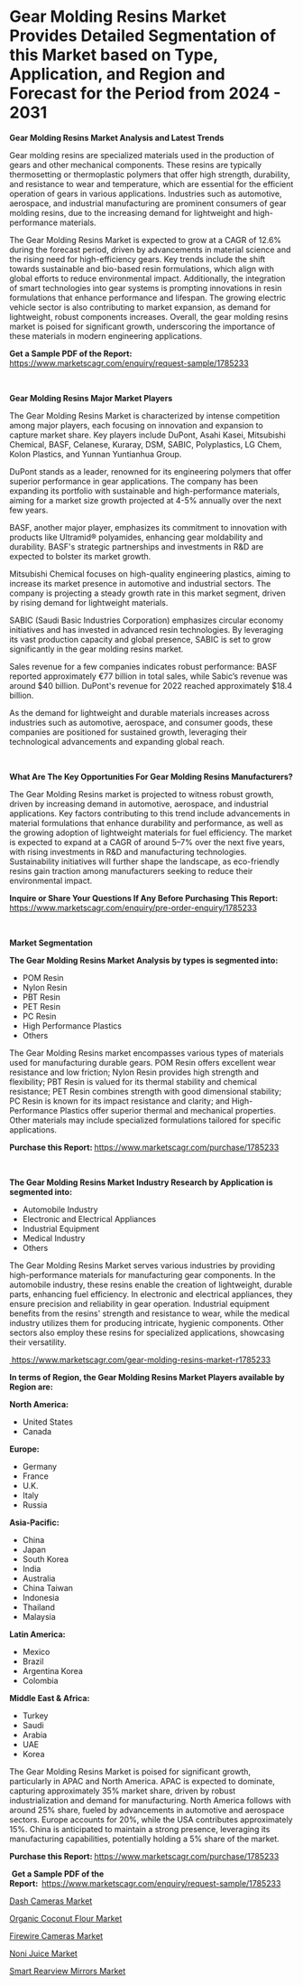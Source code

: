 <p><h1>Gear Molding Resins Market Provides Detailed Segmentation of this Market based on Type, Application, and Region and Forecast for the Period from 2024 - 2031</h1></p><p><strong>Gear Molding Resins Market Analysis and Latest Trends</strong></p>
<p><p>Gear molding resins are specialized materials used in the production of gears and other mechanical components. These resins are typically thermosetting or thermoplastic polymers that offer high strength, durability, and resistance to wear and temperature, which are essential for the efficient operation of gears in various applications. Industries such as automotive, aerospace, and industrial manufacturing are prominent consumers of gear molding resins, due to the increasing demand for lightweight and high-performance materials.</p><p>The Gear Molding Resins Market is expected to grow at a CAGR of 12.6% during the forecast period, driven by advancements in material science and the rising need for high-efficiency gears. Key trends include the shift towards sustainable and bio-based resin formulations, which align with global efforts to reduce environmental impact. Additionally, the integration of smart technologies into gear systems is prompting innovations in resin formulations that enhance performance and lifespan. The growing electric vehicle sector is also contributing to market expansion, as demand for lightweight, robust components increases. Overall, the gear molding resins market is poised for significant growth, underscoring the importance of these materials in modern engineering applications.</p></p>
<p><strong>Get a Sample PDF of the Report:&nbsp;</strong> <a href="https://www.marketscagr.com/enquiry/request-sample/1785233?utm_campaign=1259&utm_medium=2&utm_source=Github&utm_content=ia&utm_term=08102024&utm_id=gear-molding-resins">https://www.marketscagr.com/enquiry/request-sample/1785233</a></p>
<p>&nbsp;</p>
<p><strong>Gear Molding Resins Major Market Players</strong></p>
<p><p>The Gear Molding Resins Market is characterized by intense competition among major players, each focusing on innovation and expansion to capture market share. Key players include DuPont, Asahi Kasei, Mitsubishi Chemical, BASF, Celanese, Kuraray, DSM, SABIC, Polyplastics, LG Chem, Kolon Plastics, and Yunnan Yuntianhua Group.</p><p>DuPont stands as a leader, renowned for its engineering polymers that offer superior performance in gear applications. The company has been expanding its portfolio with sustainable and high-performance materials, aiming for a market size growth projected at 4-5% annually over the next few years.</p><p>BASF, another major player, emphasizes its commitment to innovation with products like Ultramid® polyamides, enhancing gear moldability and durability. BASF's strategic partnerships and investments in R&D are expected to bolster its market growth.</p><p>Mitsubishi Chemical focuses on high-quality engineering plastics, aiming to increase its market presence in automotive and industrial sectors. The company is projecting a steady growth rate in this market segment, driven by rising demand for lightweight materials.</p><p>SABIC (Saudi Basic Industries Corporation) emphasizes circular economy initiatives and has invested in advanced resin technologies. By leveraging its vast production capacity and global presence, SABIC is set to grow significantly in the gear molding resins market.</p><p>Sales revenue for a few companies indicates robust performance: BASF reported approximately €77 billion in total sales, while Sabic’s revenue was around $40 billion. DuPont's revenue for 2022 reached approximately $18.4 billion. </p><p>As the demand for lightweight and durable materials increases across industries such as automotive, aerospace, and consumer goods, these companies are positioned for sustained growth, leveraging their technological advancements and expanding global reach.</p></p>
<p>&nbsp;</p>
<p><strong>What Are The Key Opportunities For Gear Molding Resins Manufacturers?</strong></p>
<p><p>The Gear Molding Resins market is projected to witness robust growth, driven by increasing demand in automotive, aerospace, and industrial applications. Key factors contributing to this trend include advancements in material formulations that enhance durability and performance, as well as the growing adoption of lightweight materials for fuel efficiency. The market is expected to expand at a CAGR of around 5–7% over the next five years, with rising investments in R&D and manufacturing technologies. Sustainability initiatives will further shape the landscape, as eco-friendly resins gain traction among manufacturers seeking to reduce their environmental impact.</p></p>
<p><strong>Inquire or Share Your Questions If Any Before Purchasing This Report:</strong> <a href="https://www.marketscagr.com/enquiry/pre-order-enquiry/1785233?utm_campaign=1259&utm_medium=2&utm_source=Github&utm_content=ia&utm_term=08102024&utm_id=gear-molding-resins">https://www.marketscagr.com/enquiry/pre-order-enquiry/1785233</a></p>
<p>&nbsp;</p>
<p><strong>Market Segmentation</strong></p>
<p><strong>The Gear Molding Resins Market Analysis by types is segmented into:</strong></p>
<p><ul><li>POM Resin</li><li>Nylon Resin</li><li>PBT Resin</li><li>PET Resin</li><li>PC Resin</li><li>High Performance Plastics</li><li>Others</li></ul></p>
<p><p>The Gear Molding Resins market encompasses various types of materials used for manufacturing durable gears. POM Resin offers excellent wear resistance and low friction; Nylon Resin provides high strength and flexibility; PBT Resin is valued for its thermal stability and chemical resistance; PET Resin combines strength with good dimensional stability; PC Resin is known for its impact resistance and clarity; and High-Performance Plastics offer superior thermal and mechanical properties. Other materials may include specialized formulations tailored for specific applications.</p></p>
<p><strong>Purchase this Report:&nbsp;</strong><a href="https://www.marketscagr.com/purchase/1785233?utm_campaign=1259&utm_medium=2&utm_source=Github&utm_content=ia&utm_term=08102024&utm_id=gear-molding-resins">https://www.marketscagr.com/purchase/1785233</a></p>
<p>&nbsp;</p>
<p><strong>The Gear Molding Resins Market Industry Research by Application is segmented into:</strong></p>
<p><ul><li>Automobile Industry</li><li>Electronic and Electrical Appliances</li><li>Industrial Equipment</li><li>Medical Industry</li><li>Others</li></ul></p>
<p><p>The Gear Molding Resins Market serves various industries by providing high-performance materials for manufacturing gear components. In the automobile industry, these resins enable the creation of lightweight, durable parts, enhancing fuel efficiency. In electronic and electrical appliances, they ensure precision and reliability in gear operation. Industrial equipment benefits from the resins' strength and resistance to wear, while the medical industry utilizes them for producing intricate, hygienic components. Other sectors also employ these resins for specialized applications, showcasing their versatility.</p></p>
<p><a href="https://www.marketscagr.com/gear-molding-resins-market-r1785233?utm_campaign=1259&utm_medium=2&utm_source=Github&utm_content=ia&utm_term=08102024&utm_id=gear-molding-resins">&nbsp;https://www.marketscagr.com/gear-molding-resins-market-r1785233</a></p>
<p><strong>In terms of Region, the Gear Molding Resins Market Players available by Region are:</strong></p>
<p>
    <p> <strong> North America: </strong>
        <ul>
            <li>United States</li>
            <li>Canada</li>
        </ul>
        </p> 
    <p> <strong> Europe: </strong>
        <ul>
            <li>Germany</li>
            <li>France</li>
            <li>U.K.</li>
            <li>Italy</li>
            <li>Russia</li>
        </ul>
        </p> 
    <p> <strong> Asia-Pacific: </strong>
        <ul>
            <li>China</li>
            <li>Japan</li>
            <li>South Korea</li>
            <li>India</li>
            <li>Australia</li>
            <li>China Taiwan</li>
            <li>Indonesia</li>
            <li>Thailand</li>
            <li>Malaysia</li>
        </ul>
        </p> 
    <p> <strong> Latin America: </strong>
        <ul>
            <li>Mexico</li>
            <li>Brazil</li>
            <li>Argentina Korea</li>
            <li>Colombia</li>
        </ul>
        </p> 
    <p> <strong> Middle East & Africa: </strong>
        <ul>
            <li>Turkey</li>
            <li>Saudi</li>
            <li>Arabia</li>
            <li>UAE</li>
            <li>Korea</li>
        </ul>
    </p>
    </p>
<p><p>The Gear Molding Resins Market is poised for significant growth, particularly in APAC and North America. APAC is expected to dominate, capturing approximately 35% market share, driven by robust industrialization and demand for manufacturing. North America follows with around 25% share, fueled by advancements in automotive and aerospace sectors. Europe accounts for 20%, while the USA contributes approximately 15%. China is anticipated to maintain a strong presence, leveraging its manufacturing capabilities, potentially holding a 5% share of the market.</p></p>
<p><strong>Purchase this Report: </strong><a href="https://www.marketscagr.com/purchase/1785233?utm_campaign=1259&utm_medium=2&utm_source=Github&utm_content=ia&utm_term=08102024&utm_id=gear-molding-resins">https://www.marketscagr.com/purchase/1785233</a></p>
<p>&nbsp;<strong>Get a Sample PDF of the Report:&nbsp;&nbsp;</strong><a href="https://www.marketscagr.com/enquiry/request-sample/1785233?utm_campaign=1259&utm_medium=2&utm_source=Github&utm_content=ia&utm_term=08102024&utm_id=gear-molding-resins">https://www.marketscagr.com/enquiry/request-sample/1785233</a></p>
<p><strong></strong></p>
<p><p><a href="https://www.linkedin.com/pulse/dash-cameras-market-analysis-report-global-insights-region-type-ujagc?utm_campaign=1259&utm_medium=2&utm_source=Github&utm_content=ia&utm_term=08102024&utm_id=gear-molding-resins">Dash Cameras Market</a></p><p><a href="https://www.linkedin.com/pulse/unveiling-market-trends-global-organic-coconut-flour-growth-idr7f?utm_campaign=1259&utm_medium=2&utm_source=Github&utm_content=ia&utm_term=08102024&utm_id=gear-molding-resins">Organic Coconut Flour Market</a></p><p><a href="https://www.linkedin.com/pulse/analyzing-firewire-cameras-market-dynamics-growth-drivers-forecasted-f858f?utm_campaign=1259&utm_medium=2&utm_source=Github&utm_content=ia&utm_term=08102024&utm_id=gear-molding-resins">Firewire Cameras Market</a></p><p><a href="https://issuu.com/reportprime-2/docs/noni-juice-market-size-2030.pptx_873209eac0f6a4?utm_campaign=1259&utm_medium=2&utm_source=Github&utm_content=ia&utm_term=08102024&utm_id=gear-molding-resins">Noni Juice Market</a></p><p><a href="https://www.linkedin.com/pulse/smart-rearview-mirrors-market-dynamics-application-types-emerging-iyzgc?utm_campaign=1259&utm_medium=2&utm_source=Github&utm_content=ia&utm_term=08102024&utm_id=gear-molding-resins">Smart Rearview Mirrors Market</a></p></p>